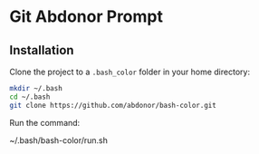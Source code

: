 # Git Abdonor Prompt

## Installation

Clone the project to a `.bash_color` folder in your home directory:

```bash
mkdir ~/.bash
cd ~/.bash
git clone https://github.com/abdonor/bash-color.git
```

Run the command:

~/.bash/bash-color/run.sh